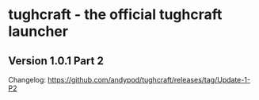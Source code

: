 # tughcraft - the official tughcraft launcher
## Version 1.0.1 Part 2
Changelog: https://github.com/andypod/tughcraft/releases/tag/Update-1-P2 

